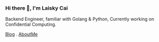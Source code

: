 ### Hi there 👋, I'm Laisky Cai

Backend Engineer, familiar with Golang & Python, Currently working on Confidential Computing.

[Blog](https://blog.laisky.com/archives/1/) . [AboutMe](https://about.me/laisky)
